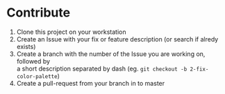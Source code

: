 # Contribute

1. Clone this project on your workstation
2. Create an Issue with your fix or feature description (or search if alredy exists)
3. Create a branch with the number of the Issue you are working on, followed by   
   a short description separated by dash (eg. `git checkout -b 2-fix-color-palette`)
4. Create a pull-request from your branch in to master
